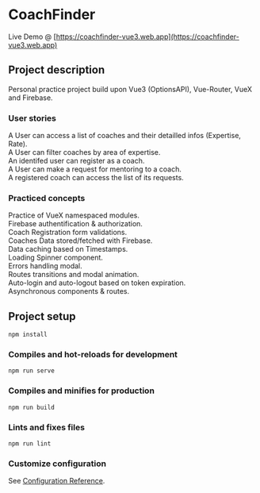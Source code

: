 # CoachFinder

Live Demo @ [https://coachfinder-vue3.web.app](https://coachfinder-vue3.web.app)

## Project description

Personal practice project build upon Vue3 (OptionsAPI), Vue-Router, VueX and Firebase. </br>

### User stories

A User can access a list of coaches and their detailled infos (Expertise, Rate). </br>
A User can filter coaches by area of expertise. </br>
An identifed user can register as a coach. </br>
A User can make a request for mentoring to a coach. </br>
A registered coach can access the list of its requests. </br>

### Practiced concepts

Practice of VueX namespaced modules. </br>
Firebase authentification & authorization. </br>
Coach Registration form validations. </br>
Coaches Data stored/fetched with Firebase. </br>
Data caching based on Timestamps. </br>
Loading Spinner component. </br>
Errors handling modal. </br>
Routes transitions and modal animation. </br>
Auto-login and auto-logout based on token expiration. </br>
Asynchronous components & routes. </br>

## Project setup

```
npm install
```

### Compiles and hot-reloads for development

```
npm run serve
```

### Compiles and minifies for production

```
npm run build
```

### Lints and fixes files

```
npm run lint
```

### Customize configuration

See [Configuration Reference](https://cli.vuejs.org/config/).
